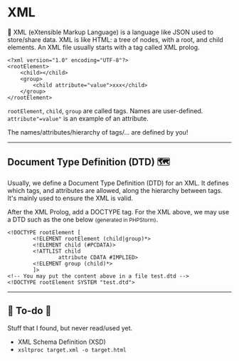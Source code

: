 # XML

<div class="row row-cols-lg-2"><div>

📝 XML (eXtensible Markup Language) is a language like JSON used to store/share data. XML is like HTML: a tree of nodes, with a root, and child elements. An XML file usually starts with a tag called XML prolog.

```xml!
<?xml version="1.0" encoding="UTF-8"?>
<rootElement>
    <child></child>
    <group>
        <child attribute="value">xxx</child>
    </group>
</rootElement>
```
</div><div>

`rootElement`, `child`, `group` are called tags. Names are user-defined. `attribute"=value"` is an example of an attribute.

The names/attributes/hierarchy of tags/... are defined by you!
</div></div>

<hr class="sep-both">

## Document Type Definition (DTD) 🗺️

<div class="row row-cols-lg-2"><div>

Usually, we define a Document Type Definition (DTD) for an XML. It defines which tags, and attributes are allowed, along the hierarchy between tags. It's mainly used to ensure the XML is valid.

After the XML Prolog, add a DOCTYPE tag. For the XML above, we may use a DTD such as the one below <small>(generated in PHPStorm)</small>.
</div><div>

```xml!
<!DOCTYPE rootElement [
        <!ELEMENT rootElement (child|group)*>
        <!ELEMENT child (#PCDATA)>
        <!ATTLIST child
                attribute CDATA #IMPLIED>
        <!ELEMENT group (child)*>
        ]>
<!-- You may put the content above in a file test.dtd -->
<!DOCTYPE rootElement SYSTEM "test.dtd">
```
</div></div>

<hr class="sep-both">

## 👻 To-do 👻

Stuff that I found, but never read/used yet.

<div class="row row-cols-lg-2"><div>

* XML Schema Definition (XSD)
* `xsltproc target.xml -o target.html`
</div><div>
</div></div>